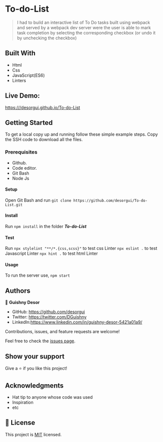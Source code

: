 ﻿# To-do-List

> I had to build an interactive list of To Do tasks built using webpack and served by a webpack dev server were the user is able to mark task completion by selecting the corresponding checkbox (or undo it by unchecking the checkbox)

## Built With

- Html
- Css
- JavaScript(ES6)
- Linters

## Live Demo:

[https:///desorgui.github.io/To-do-List](https://desorgui.github.io/To-do-list/)

## Getting Started

To get a local copy up and running follow these simple example steps.
Copy the SSH code to download all the files.

### Prerequisites

- Github.
- Code editor.
- Git Bash
- Node Js

#### Setup

Open Git Bash and run
`git clone https://github.com/desorgui/To-do-List.git`

#### Install

Run `npm install` in the folder **_To-do-List_**

#### Test

Run 
`npx stylelint "**/*.{css,scss}"` to test css Linter
`npx eslint .` to test Javascript Linter
`npx hint .` to test html Linter

#### Usage

To run the server use, `npm start`

## Authors

👤 **Guishny Desor**

- GitHub: https://github.com/desorgui
- Twitter: https://twitter.com/DGuishny
- LinkedIn:https://www.linkedin.com/in/guishny-desor-5421a01a9/

Contributions, issues, and feature requests are welcome!

Feel free to check the [issues page](../../issues/).

## Show your support

Give a ⭐️ if you like this project!

## Acknowledgments

- Hat tip to anyone whose code was used
- Inspiration
- etc

## 📝 License

This project is [MIT](./MIT.md) licensed.
